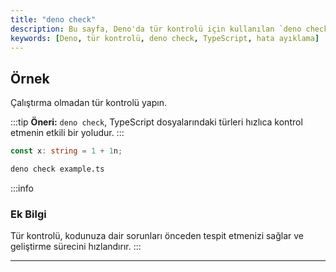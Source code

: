 ```yaml
---
title: "deno check"
description: Bu sayfa, Deno'da tür kontrolü için kullanılan `deno check` komutunu açıklar. Kullanım detayları ve örneklerle birlikte, tür denetimi yapmanın nasıl gerçekleştirileceği hakkında bilgi verilmektedir.
keywords: [Deno, tür kontrolü, deno check, TypeScript, hata ayıklama]
---
```


## Örnek

Çalıştırma olmadan tür kontrolü yapın.

:::tip
**Öneri:** `deno check`, TypeScript dosyalarındaki türleri hızlıca kontrol etmenin etkili bir yoludur.
:::

```ts title="example.ts"
const x: string = 1 + 1n;
```

```bash
deno check example.ts
```

:::info
### Ek Bilgi
Tür kontrolü, kodunuza dair sorunları önceden tespit etmenizi sağlar ve geliştirme sürecini hızlandırır.
:::

---